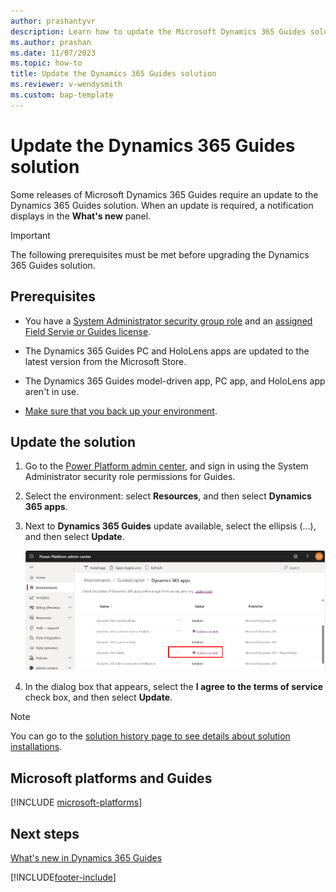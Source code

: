 ```yaml
---
author: prashantyvr
description: Learn how to update the Microsoft Dynamics 365 Guides solution when a new release requires an update.
ms.author: prashan
ms.date: 11/07/2023
ms.topic: how-to
title: Update the Dynamics 365 Guides solution
ms.reviewer: v-wendysmith
ms.custom: bap-template
---
```


# Update the Dynamics 365 Guides solution

Some releases of Microsoft Dynamics 365 Guides require an update to the Dynamics 365 Guides solution. When an update is required, a notification displays in the **What's new** panel.

> [!IMPORTANT]
> The following prerequisites must be met before upgrading the Dynamics 365 Guides solution.

## Prerequisites

- You have a [System Administrator security group role](/power-platform/admin/database-security) and an [assigned Field Servie or Guides license](./add-users.md).

- The Dynamics 365 Guides PC and HoloLens apps are updated to the latest version from the Microsoft Store.

- The Dynamics 365 Guides model-driven app, PC app, and HoloLens app aren't in use.

- [Make sure that you back up your environment](/power-platform/admin/backup-restore-environments).

## Update the solution

1. Go to the [Power Platform admin center](https://admin.powerplatform.microsoft.com/environments), and sign in using the System Administrator security role permissions for Guides.

1. Select the environment: select **Resources**, and then select **Dynamics 365 apps**.

1. Next to **Dynamics 365 Guides** update available, select the ellipsis (&hellip;), and then select **Update**.

   ![Power Platform admin center Guides update available.](media/power-apps-update.png "Power Platform admin center highlighting Guides Update available")  
  
1. In the dialog box that appears, select the **I agree to the terms of service** check box, and then select **Update**.  

> [!NOTE]
> You can go to the [solution history page to see details about solution installations](/power-apps/maker/data-platform/solution-history).

## Microsoft platforms and Guides

<!--- Dave checking to see if Core Service Scheduling needs to be referenced --->

[!INCLUDE [microsoft-platforms](../includes/microsoft-platforms-dependency.md)]

## Next steps

[What's new in Dynamics 365 Guides](new.md)

[!INCLUDE[footer-include](../includes/footer-banner.md)]
